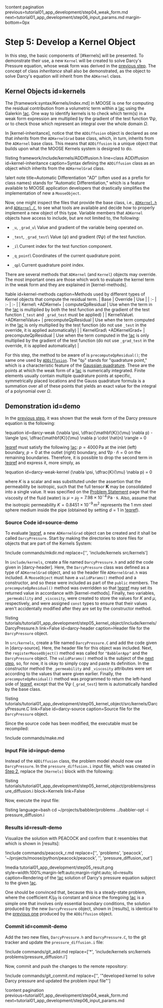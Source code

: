 !content pagination previous=tutorial01_app_development/step04_weak_form.md
                    next=tutorial01_app_development/step06_input_params.md
                    margin-bottom=0px

# Step 5: Develop a Kernel Object

In this step, the basic components of [#kernels] will be presented. To demonstrate their use, a new `Kernel` will be created to solve Darcy's Pressure equation, whose weak form was derived in the [previous step](tutorial01_app_development/step04_weak_form.md#demo). The concept of class *inheritance* shall also be demonstrated, as the object to solve Darcy's equation will inherit from the `ADKernel` class.

## Kernel Objects id=kernels

The [framework:syntax/Kernels/index.md] in MOOSE is one for computing the residual contribution from a volumetric term within a [!ac](PDE) using the Galerkin [!ac](FEM). One way to identify kernels is to check which term(s) in a weak form expression are multiplied by the gradient of the test function $\nabla \psi$, or to check those which represent an integral over the whole domain $\Omega$.

In [kernel-inheritance], notice that the `ADDiffusion` object is declared as one that *inherits* from the `ADKernelGrad` base class, which, in turn, inherits from the `ADKernel` base class. This means that `ADDiffusion` is a unique object that builds upon what the MOOSE Kernels system is designed to do.

!listing framework/include/kernels/ADDiffusion.h
         line=class ADDiffusion
         id=kernel-inheritance
         caption=Syntax defining the `ADDiffusion` class as an object which inherits from the `ADKernelGrad` class.

!alert note title=Automatic Differentiation
"AD" (often used as a prefix for class names) stands for "Automatic Differentiation," which is a feature available to MOOSE application developers that drastically simplifies the implementation of new a `MooseObject`. <!--The non-AD counterparts of objects are the subject of the next tutorial-->

Now, one might inspect the files that provide the base class, i.e., [`ADKernel.h`](framework/include/kernels/ADKernel.h) and [`ADKernel.C`](framework/src/kernels/ADKernel.C), to see what tools are available and decide how to properly implement a new object of this type. Variable members that `ADKernel` objects have access to include, but are not limited to, the following:

- `_u`, `_grad_u`\\
  Value and gradient of the variable being operated on.

- `_test`, `_grad_test`\\
  Value ($\psi$) and gradient ($\nabla \psi$) of the test function.

- `_i`\\
  Current index for the test function component.

- `_q_point`\\
  Coordinates of the current quadrature point.

- `_qp`\\
  Current quadrature point index.

There are several methods that `ADKernel` (and `Kernel`) objects may override. The most important ones are those which work to evaluate the kernel term in the weak form and they are explained in [kernel-methods].

!table id=kernel-methods caption=Methods used by different types of Kernel objects that compute the residual term.
| Base | Override | Use |
| :- | :- | :- |
| Kernel\\ +ADKernel+ | computeQpResidual | Use when the term in the [!ac](PDE) is multiplied by both the test function and the gradient of the test function (`_test` and `_grad_test` must be applied) |
| KernelValue\\ +ADKernelValue+ | precomputeQpResidual | Use when the term computed in the [!ac](PDE) is only multiplied by the test function (do not use `_test` in the override, it is applied automatically) |
| KernelGrad\\ +ADKernelGrad+ | precomputeQpResidual | Use when the term computed in the [!ac](PDE) is only multiplied by the gradient of the test function (do not use `_grad_test` in the override, it is applied automatically) |

For this step, the method to be aware of is `precomputeQpResidual()`; the same one used by [`ADDiffusion`](framework/src/kernels/ADDiffusion.C). The "`Qp`" stands for "quadrature point," which is a characteristic feature of the [Gaussian quadrature](https://en.wikipedia.org/wiki/Gaussian_quadrature). These are the points at which the weak form of a [!ac](PDE) is numerically integrated. Finite elements usually contain multiple quadrature points at specific, symmetrically placed locations and the Gauss quadrature formula is a summation over all of these points that yields an exact value for the integral of a polynomial over $\Omega$.

## Demonstration id=demo

In the [previous step](tutorial01_app_development/step04_weak_form.md#demo), it was shown that the weak form of the Darcy pressure equation is the following:

!equation id=darcy-weak
(\nabla \psi, \dfrac{\mathbf{K}}{\mu} \nabla p) - \langle \psi, \dfrac{\mathbf{K}}{\mu} \nabla p \cdot \hat{n} \rangle = 0

[!eqref](darcy-weak) must satisfy the following [!ac](BVP): $p = 4000 \, \textrm{Pa}$ at the inlet (left) boundary, $p = 0$ at the outlet (right) boundary, and $\nabla p \cdot \hat{n} = 0$ on the remaining boundaries. Therefore, it is possible to drop the second term in [!eqref](darcy-weak) and express it, more simply, as

!equation id=darcy-weak-kernel
(\nabla \psi, \dfrac{K}{\mu} \nabla p) = 0

where $K$ is a scalar and was substituted under the assertion that the permeability be isotropic, such that the full tensor $\mathbf{K}$ may be consolidated into a single value. It was specified on the [Problem Statement](tutorial01_app_development/problem_statement.md#mats) page that the viscosity of the fluid (water) is $\mu = \mu_{f} = 7.98 \times 10^{-4} \, \textrm{Pa} \cdot \textrm{s}$. Also, assume that the isotropic permeability $K = 0.8451 \times 10^{-9} \, \textrm{m}^{2}$ represents the 1 mm steel sphere medium inside the pipe (obtained by setting $d = 1$ in [!eqref](tutorial01_app_development/problem_statement.md#permeability)).

### Source Code id=source-demo

To evaluate [!eqref](darcy-weak-kernel), a new `ADKernelGrad` object can be created and it shall be called `DarcyPressure`. Start by making the directories to store files for objects that are part of the Kernels System:

!include commands/mkdir.md
         replace=['<d>', 'include/kernels src/kernels']

In `include/kernels`, create a file named `DarcyPressure.h` and add the code given in [darcy-header]. Here, the `DarcyPressure` class was defined as a type of `ADKernelGrad` object, and so the header file `ADKernelGrad.h` was included. A `MooseObject` must have a `validParams()` method and a constructor, and so these were included as part of the `public` members. The `precomputeQpResidual()` method was overridden so that [!eqref](darcy-weak-kernel) may set its returned value in accordance with [kernel-methods]. Finally, two variables, `_permeability` and `_viscosity`, were created to store the values for $K$ and $\mu$, respectively, and were assigned `const` types to ensure that their values aren't accidentally modified after they are set by the constructor method.

!listing tutorials/tutorial01_app_development/step05_kernel_object/include/kernels/DarcyPressure.h
         link=False
         id=darcy-header
         caption=Header file for the `DarcyPressure` object.

In `src/kernels`, create a file named `DarcyPressure.C` and add the code given in [darcy-source].
Here, the header file for this object was included. Next, the `registerMooseObject()` method was called for `"BabblerApp"` and the `DarcyPressure` object. The `validParams()` method is the subject of the [next step](tutorial01_app_development/step06_input_params.md), so, for now, it is okay to simply copy and paste its definition. In the constructor method the `_permeability` and `_viscosity` attributes were set according to the values that were given earlier. Finally, the `precomputeQpResidual()` method was programmed to return the left-hand side of [!eqref](darcy-weak-kernel), except that the $\nabla \psi$ (`_grad_test`) term is automatically handled by the base class.

!listing tutorials/tutorial01_app_development/step05_kernel_object/src/kernels/DarcyPressure.C
         link=False
         id=darcy-source
         caption=Source file for the `DarcyPressure` object.

Since the source code has been modified, the executable must be recompiled:

!include commands/make.md

### Input File id=input-demo

Instead of the `ADDiffusion` class, the problem model should now use `DarcyPressure`. In the `pressure_diffusion.i` input file, which was created in [Step 2](tutorial01_app_development/step02_input_file.md#input-demo), replace the `[Kernels]` block with the following:

!listing tutorials/tutorial01_app_development/step05_kernel_object/problems/pressure_diffusion.i
         block=Kernels
         link=False

Now, execute the input file:

!listing language=bash
cd ~/projects/babbler/problems
../babbler-opt -i pressure_diffusion.i

### Results id=result-demo

Visualize the solution with PEACOCK and confirm that it resembles that which is shown in [results]:

!include commands/peacock_r.md
         replace=['<d>', 'problems',
                  'peacock', '~/projects/moose/python/peacock/peacock',
                  '<e>', 'pressure_diffusion_out']

!media tutorial01_app_development/step05_result.png
       style=width:100%;margin-left:auto;margin-right:auto;
       id=results
       caption=Rendering of the [!ac](FEM) solution of Darcy's pressure equation subject to the given [!ac](BVP).

One should be convinced that, because this is a steady-state problem, where the coefficient $K / \mu_{f}$ is constant and since the foregoing [!ac](BVP) is a simple one that involves only essential boundary conditions,
the solution produced by the new `DarcyPressure` object, shown in [results],
is identical to the [previous one](tutorial01_app_development/step02_input_file.md#results) produced by the `ADDiffusion` object.

### Commit id=commit-demo

Add the two new files, `DarcyPressure.h` and `DarcyPressure.C`, to the git tracker and update the `pressure_diffusion.i` file:

!include commands/git_add.md
         replace=['*', 'include/kernels src/kernels problems/pressure_diffusion.i']

Now, commit and push the changes to the remote repository:

!include commands/git_commit.md
         replace=['<m>', '"developed kernel to solve Darcy pressure and updated the problem input file"']

!content pagination previous=tutorial01_app_development/step04_weak_form.md
                    next=tutorial01_app_development/step06_input_params.md
